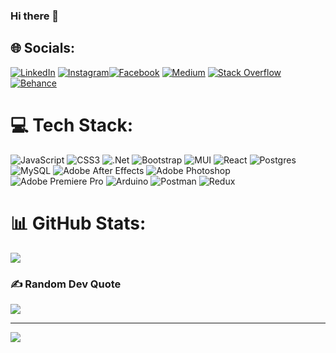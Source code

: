 ### Hi there 👋

<!--
**Finney-Solomon/Finney-Solomon** is a ✨ _special_ ✨ repository because its `README.md` (this file) appears on your GitHub profile.

Here are some ideas to get you started:

- 🔭 I’m currently working on Full Stack Developer 
- 🌱 I’m currently learning ...
- 👯 I’m looking to collaborate on ...
- 🤔 I’m looking for help with ...
- 💬 Ask me about ...
- 📫 How to reach me: ...
- 😄 Pronouns: ...
- ⚡ Fun fact: ...
-->






## 🌐 Socials:
 [![LinkedIn](https://img.shields.io/badge/LinkedIn-%230077B5.svg?logo=linkedin&logoColor=white)](https://in.linkedin.com/in/finney-solomon-142103163)  [![Instagram](https://img.shields.io/badge/Instagram-%23E4405F.svg?logo=Instagram&logoColor=white)](https://www.instagram.com/__________solo__________/)[![Facebook](https://img.shields.io/badge/Facebook-%231877F2.svg?logo=Facebook&logoColor=white)](https://www.facebook.com/solofinney) [![Medium](https://img.shields.io/badge/Medium-12100E?logo=medium&logoColor=white)](https://medium.com/@finney.solomon.1) [![Stack Overflow](https://img.shields.io/badge/-Stackoverflow-FE7A16?logo=stack-overflow&logoColor=white)](https://stackoverflow.com/users/https://stackoverflow.com/users/20178853/finney-solomon) [![Behance](https://img.shields.io/badge/Behance-1769ff?logo=behance&logoColor=white)](https://behance.net/https://www.behance.net/finneysolomon)

# 💻 Tech Stack:
![JavaScript](https://img.shields.io/badge/javascript-%23323330.svg?style=for-the-badge&logo=javascript&logoColor=%23F7DF1E) ![CSS3](https://img.shields.io/badge/css3-%231572B6.svg?style=for-the-badge&logo=css3&logoColor=white) ![.Net](https://img.shields.io/badge/.NET-5C2D91?style=for-the-badge&logo=.net&logoColor=white) ![Bootstrap](https://img.shields.io/badge/bootstrap-%23563D7C.svg?style=for-the-badge&logo=bootstrap&logoColor=white) ![MUI](https://img.shields.io/badge/MUI-%230081CB.svg?style=for-the-badge&logo=material-ui&logoColor=white) ![React](https://img.shields.io/badge/react-%2320232a.svg?style=for-the-badge&logo=react&logoColor=%2361DAFB) ![Postgres](https://img.shields.io/badge/postgres-%23316192.svg?style=for-the-badge&logo=postgresql&logoColor=white) ![MySQL](https://img.shields.io/badge/mysql-%2300f.svg?style=for-the-badge&logo=mysql&logoColor=white) ![Adobe After Effects](https://img.shields.io/badge/Adobe%20After%20Effects-9999FF.svg?style=for-the-badge&logo=Adobe%20After%20Effects&logoColor=white) ![Adobe Photoshop](https://img.shields.io/badge/adobephotoshop-%2331A8FF.svg?style=for-the-badge&logo=adobephotoshop&logoColor=white) ![Adobe Premiere Pro](https://img.shields.io/badge/Adobe%20Premiere%20Pro-9999FF.svg?style=for-the-badge&logo=Adobe%20Premiere%20Pro&logoColor=white) ![Arduino](https://img.shields.io/badge/-Arduino-00979D?style=for-the-badge&logo=Arduino&logoColor=white) ![Postman](https://img.shields.io/badge/Postman-FF6C37?style=for-the-badge&logo=postman&logoColor=white) ![Redux](https://img.shields.io/badge/redux-%23593d88.svg?style=for-the-badge&logo=redux&logoColor=white)

# 📊 GitHub Stats:
<!-- ![](https://github-readme-stats.vercel.app/api?username=Finney-Solomon&theme=dark&hide_border=false&include_all_commits=false&count_private=false)<br/> -->
<!-- ![](https://github-readme-streak-stats.herokuapp.com/?user=Finney-Solomon&theme=dark&hide_border=false)<br/> -->
![](https://github-readme-stats.vercel.app/api/top-langs/?username=Finney-Solomon&theme=dark&hide_border=false&include_all_commits=false&count_private=false&layout=compact)

<!-- ## 🏆 GitHub Trophies
![](https://github-profile-trophy.vercel.app/?username=Finney-Solomon&theme=darkhub&no-frame=false&no-bg=false&margin-w=4)
 -->
### ✍️ Random Dev Quote
![](https://quotes-github-readme.vercel.app/api?type=horizontal&theme=tokyonight)

---
[![](https://visitcount.itsvg.in/api?id=Finney-Solomon&icon=5&color=12)](https://visitcount.itsvg.in)

<!-- Proudly created with GPRM ( https://gprm.itsvg.in ) -->

